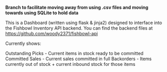 **Branch to facilitate moving away from using .csv files and moving towards using SQLite to hold data**

This is a Dashboard (written using flask & jinja2) designed to interface into the Fishbowl Inventory API backend.
You can find the backend files at https://github.com/woody2371/fishbowl-api

Currently shows:

Outstanding Picks - Current items in stock ready to be committed
Committed Sales - Current sales committed in full
Backorders - Items currently out of stock + current inbound stock for those items